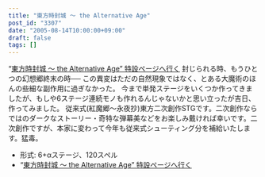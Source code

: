 ```yaml
---
title: "東方時封城 ～ the Alternative Age"
post_id: "3307"
date: "2005-08-14T10:00:00+09:00"
draft: false
tags: []
---
```



“[東方時封城 ～ the Alternative Age” 特設ページへ行く](https://danmaq.com/!/thA/) 封じられる時、もうひとつの幻想郷終末の時── この異変はただの自然現象ではなく、とある大魔術のほんの些細な副作用に過ぎなかった。 今まで単発ステージをいくつか作ってきましたが、もしや6ステージ連続モノも作れるんじゃないかと思い立ったが吉日、作ってみました。 従来式(紅魔郷～永夜抄)東方二次創作STGです。二次創作ならではのダークなストーリー・奇特な弾幕美などをお楽しみ戴ければ幸いです。二次創作ですが、本家に変わって今年も従来式シューティング分を補給いたします。猛毒。

  * 形式: 6+αステージ、120スペル
  * “[東方時封城 ～ the Alternative Age” 特設ページへ行く](https://danmaq.com/!/thA/)

